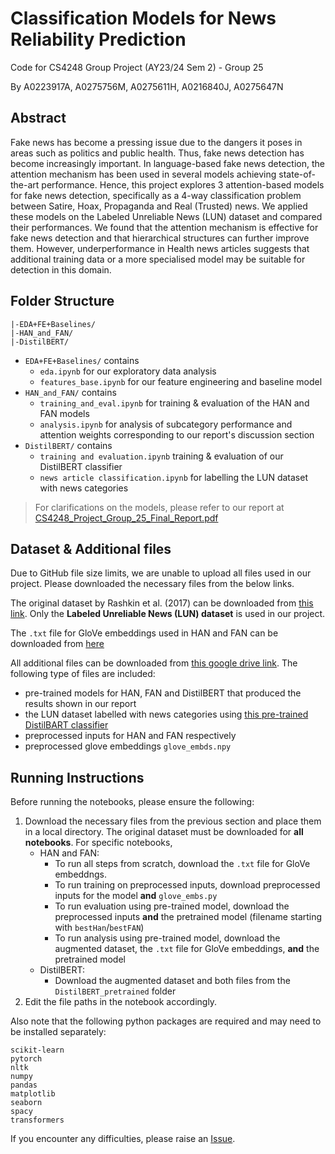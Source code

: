 # Classification Models for News Reliability Prediction

Code for CS4248 Group Project (AY23/24 Sem 2) - Group 25

By A0223917A, A0275756M, A0275611H, A0216840J, A0275647N

## Abstract

Fake news has become a pressing issue due to the dangers it poses in areas such as politics and public health. Thus, fake news detection has become increasingly important. In language-based fake news detection, the attention mechanism has been used in several models achieving state-of-the-art performance. Hence, this project explores 3 attention-based models for fake news detection, specifically as a 4-way classification problem between Satire, Hoax, Propaganda and Real (Trusted) news. We applied these models on the Labeled Unreliable News (LUN) dataset and compared their performances.  We found that the attention mechanism is effective for fake news detection and that hierarchical structures can further improve them. However, underperformance in Health news articles suggests that additional training data or a more specialised model may be suitable for detection in this domain.
## Folder Structure

```
|-EDA+FE+Baselines/
|-HAN_and_FAN/
|-DistilBERT/
```

- `EDA+FE+Baselines/` contains 
  - `eda.ipynb` for our exploratory data analysis 
  - `features_base.ipynb` for our feature engineering and baseline model
- `HAN_and_FAN/` contains 
  - `training_and_eval.ipynb` for training & evaluation of the HAN and FAN models 
  - `analysis.ipynb` for analysis of subcategory performance and attention weights corresponding to our report's discussion section
- `DistilBERT/` contains
  - `training and evaluation.ipynb` training & evaluation of our DistilBERT classifier
  - `news article classification.ipynb` for labelling the LUN dataset with news categories

> For clarifications on the models, please refer to our report at [CS4248_Project_Group_25_Final_Report.pdf](https://github.com/cpwill01/CS4248-Project-Group-25/tree/main/CS4248_Project_Group_25_Final_Report.pdf)
## Dataset & Additional files

Due to GitHub file size limits, we are unable to upload all files used in our project. Please downloaded the necessary files from the below links.

The original dataset by Rashkin et al. (2017) can be downloaded from [this link](https://hrashkin.github.io/factcheck.html). Only the  **Labeled Unreliable News (LUN) dataset** is used in our project.

The `.txt` file for GloVe embeddings used in HAN and FAN can be downloaded from [here](https://nlp.stanford.edu/data/glove.6B.zip)

All additional files can be downloaded from [this google drive link](https://drive.google.com/drive/folders/1ctc_15-p7vZtnwIbbD39z_UWF2a5M-4T?usp=sharing). The following type of files are included:
- pre-trained models for HAN, FAN and DistilBERT that produced the results shown in our report
- the LUN dataset labelled with news categories using [this pre-trained DistilBART classifier](https://huggingface.co/IT-community/distilBART_cnn_news_text_classification)
- preprocessed inputs for HAN and FAN respectively
- preprocessed glove embeddings `glove_embds.npy`

## Running Instructions

Before running the notebooks, please ensure the following:

1. Download the necessary files from the previous section and place them in a local directory. The original dataset must be downloaded for **all notebooks**. For specific notebooks,
   - HAN and FAN:
        - To run all steps from scratch, download the `.txt` file for GloVe embeddngs.
        - To run training on preprocessed inputs, download preprocessed inputs for the model **and** `glove_embs.py`
        - To run evaluation using pre-trained model, download the preprocessed inputs **and** the pretrained model (filename starting with `bestHan`/`bestFAN`)
        - To run analysis using pre-trained model, download the augmented dataset, the `.txt` file for GloVe embeddings, **and** the pretrained model
   - DistilBERT:
        - Download the augmented dataset and both files from the `DistilBERT_pretrained` folder
2. Edit the file paths in the notebook accordingly.

Also note that the following python packages are required and may need to be installed separately:
```
scikit-learn
pytorch
nltk
numpy
pandas
matplotlib
seaborn
spacy
transformers
```

If you encounter any difficulties, please raise an [Issue](https://github.com/cpwill01/CS4248-Project-Group-25/issues). 
